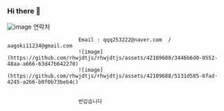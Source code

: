 ### Hi there 👋  
![image](https://github.com/rhwjdtjs/rhwjdtjs/assets/42109688/7367f3ec-03c3-45a1-8501-e0417f7f9240)
                           연락처
                           
                           Email : qqq253222@naver.com  / aagoki11234@gmail.com
                           ![image](https://github.com/rhwjdtjs/rhwjdtjs/assets/42109688/3446b6d0-0552-48aa-a666-63d47b642270)
                           ![image](https://github.com/rhwjdtjs/rhwjdtjs/assets/42109688/5131d585-6fad-4245-a266-b0f0b73beb4c)


                           반갑습니다  


<!--
**rhwjdtjs/rhwjdtjs** is a ✨ _special_ ✨ repository because its `README.md` (this file) appears on your GitHub profile.

Here are some ideas to get you started:

- 🔭 I’m currently working on ...
- 🌱 I’m currently learning ...
- 👯 I’m looking to collaborate on ...
- 🤔 I’m looking for help with ...
- 💬 Ask me about ...
- 📫 How to reach me: ...
- 😄 Pronouns: ...
- ⚡ Fun fact: ...
-->
